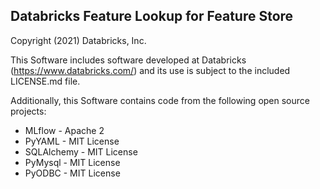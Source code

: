 ## Databricks Feature Lookup for Feature Store

Copyright (2021) Databricks, Inc.

This Software includes software developed at Databricks (https://www.databricks.com/) and its use is subject
to the included LICENSE.md file.

Additionally, this Software contains code from the following open source projects:

* MLflow - Apache 2
* PyYAML - MIT License
* SQLAlchemy - MIT License
* PyMysql - MIT License
* PyODBC - MIT License